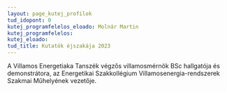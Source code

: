 ```yaml
---
layout: page_kutej_profilok
tud_idopont: 0
kutej_programfelelos_eloado: Molnár Martin
kutej_programfelelos: 
kutej_eloado:
tud_title: Kutatók éjszakája 2023
---
```


A Villamos Energetiaka Tanszék végzős villamosmérnök BSc hallgatója és demonstrátora, az Energetikai Szakkollégium Villamosenergia-rendszerek Szakmai Műhelyének vezetője.



